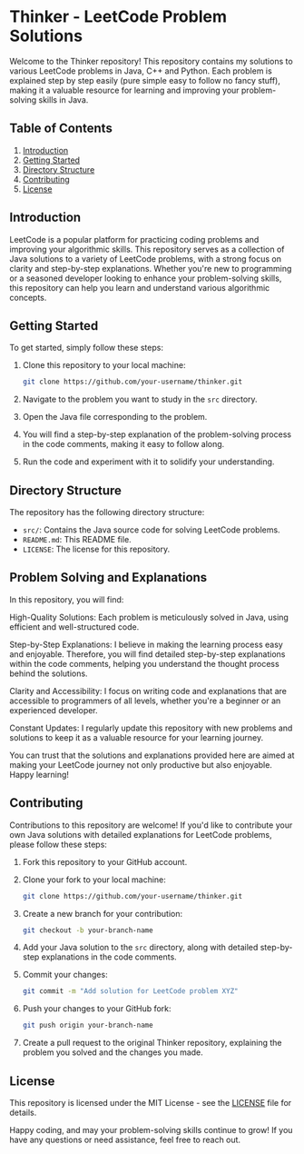 # Thinker - LeetCode Problem Solutions

Welcome to the Thinker repository! This repository contains my solutions to various LeetCode problems in Java, C++ and Python. Each problem is explained step by step easily (pure simple easy to follow no fancy stuff), making it a valuable resource for learning and improving your problem-solving skills in Java.

## Table of Contents

1. [Introduction](#introduction)
2. [Getting Started](#getting-started)
3. [Directory Structure](#directory-structure)
4. [Contributing](#contributing)
5. [License](#license)

## Introduction

LeetCode is a popular platform for practicing coding problems and improving your algorithmic skills. This repository serves as a collection of Java solutions to a variety of LeetCode problems, with a strong focus on clarity and step-by-step explanations. Whether you're new to programming or a seasoned developer looking to enhance your problem-solving skills, this repository can help you learn and understand various algorithmic concepts.

## Getting Started

To get started, simply follow these steps:

1. Clone this repository to your local machine:

   ```bash
   git clone https://github.com/your-username/thinker.git
   ```

2. Navigate to the problem you want to study in the `src` directory.

3. Open the Java file corresponding to the problem.

4. You will find a step-by-step explanation of the problem-solving process in the code comments, making it easy to follow along.

5. Run the code and experiment with it to solidify your understanding.

## Directory Structure

The repository has the following directory structure:

- `src/`: Contains the Java source code for solving LeetCode problems.
- `README.md`: This README file.
- `LICENSE`: The license for this repository.

## Problem Solving and Explanations
In this repository, you will find:

High-Quality Solutions: Each problem is meticulously solved in Java, using efficient and well-structured code.

Step-by-Step Explanations: I believe in making the learning process easy and enjoyable. Therefore, you will find detailed step-by-step explanations within the code comments, helping you understand the thought process behind the solutions.

Clarity and Accessibility: I focus on writing code and explanations that are accessible to programmers of all levels, whether you're a beginner or an experienced developer.

Constant Updates: I regularly update this repository with new problems and solutions to keep it as a valuable resource for your learning journey.

You can trust that the solutions and explanations provided here are aimed at making your LeetCode journey not only productive but also enjoyable. Happy learning!
## Contributing

Contributions to this repository are welcome! If you'd like to contribute your own Java solutions with detailed explanations for LeetCode problems, please follow these steps:

1. Fork this repository to your GitHub account.

2. Clone your fork to your local machine:

   ```bash
   git clone https://github.com/your-username/thinker.git
   ```

3. Create a new branch for your contribution:

   ```bash
   git checkout -b your-branch-name
   ```

4. Add your Java solution to the `src` directory, along with detailed step-by-step explanations in the code comments.

5. Commit your changes:

   ```bash
   git commit -m "Add solution for LeetCode problem XYZ"
   ```

6. Push your changes to your GitHub fork:

   ```bash
   git push origin your-branch-name
   ```

7. Create a pull request to the original Thinker repository, explaining the problem you solved and the changes you made.

## License

This repository is licensed under the MIT License - see the [LICENSE](LICENSE) file for details.

Happy coding, and may your problem-solving skills continue to grow! If you have any questions or need assistance, feel free to reach out.
